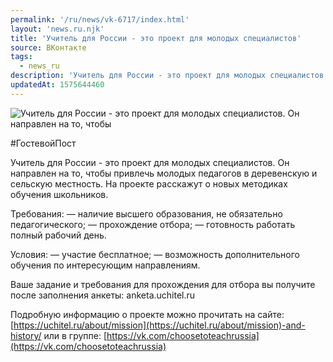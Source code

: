 ```yaml
---
permalink: '/ru/news/vk-6717/index.html'
layout: 'news.ru.njk'
title: 'Учитель для России - это проект для молодых специалистов'
source: ВКонтакте
tags:
  - news_ru
description: 'Учитель для России - это проект для молодых специалистов'
updatedAt: 1575644460
---
```

![Учитель для России - это проект для молодых специалистов. Он направлен на то, чтобы](https://sun9-76.userapi.com/impg/c850416/v850416453/16abd4/0Rk044nwm6c.jpg?size=1224x800&quality=96&proxy=1&sign=c2261a83d8f7c6a9564cb041418d29e5&c_uniq_tag=-BXXExxRl3s7hik6CmFF8oqV0dle8sxo50XJq2PaQIE&type=album)

#ГостевойПост

Учитель для России - это проект для молодых специалистов. Он направлен на то, чтобы привлечь молодых педагогов в деревенскую и сельскую местность. На проекте расскажут о новых методиках обучения школьников.

Требования:
— наличие высшего образования, не обязательно педагогического;
— прохождение отбора;
— готовность работать полный рабочий день.

Условия:
— участие бесплатное;
— возможность дополнительного обучения по интересующим направлениям.

Ваше задание и требования для прохождения для отбора вы получите после заполнения анкеты: anketa.uchitel.ru

Подробную информацию о проекте можно прочитать на сайте: [https://uchitel.ru/about/mission](https://uchitel.ru/about/mission)-and-history/
или в группе: [https://vk.com/choosetoteachrussia](https://vk.com/choosetoteachrussia)

